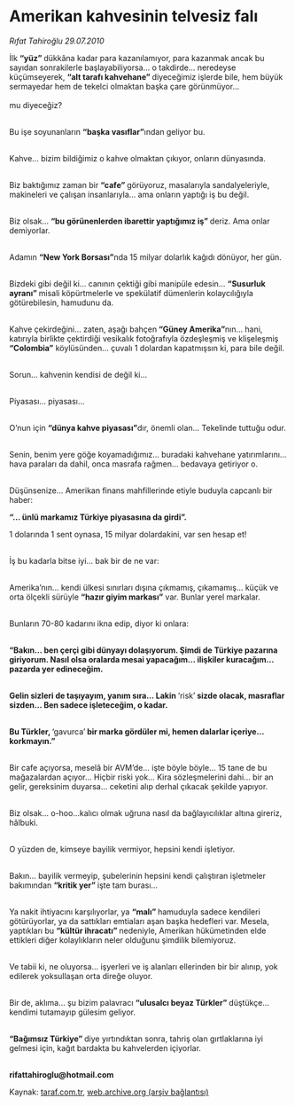 # Amerikan kahvesinin telvesiz falı

*Rıfat Tahiroğlu 29.07.2010*

<div class="yazi"><p>İlk <b>“yüz” </b>dükkâna kadar para kazanılamıyor, para kazanmak ancak bu sayıdan sonrakilerle başlayabiliyorsa… o takdirde… neredeyse küçümseyerek, <b>“alt tarafı kahvehane” </b>diyeceğimiz işlerde bile, hem büyük sermayedar hem de tekelci olmaktan başka çare görünmüyor… <br/><br/>mu diyeceğiz?</p>
<p>           <br/> Bu işe soyunanların <b>“başka vasıflar”</b>ından geliyor bu. </p>
<p>            <br/>Kahve… bizim bildiğimiz o kahve olmaktan çıkıyor, onların dünyasında. </p>
<p>            <br/>Biz baktığımız zaman bir <b>“cafe” </b>görüyoruz, masalarıyla sandalyeleriyle, makineleri ve çalışan insanlarıyla… ama onların yaptığı iş bu değil. </p>
<p>          <br/>Biz olsak… <b>“bu görünenlerden ibarettir yaptığımız iş” </b>deriz. Ama onlar demiyorlar. </p>
<p>            <br/>Adamın <b>“New York Borsası”</b>nda 15 milyar dolarlık kağıdı dönüyor, her gün. </p>
<p>            <br/>Bizdeki gibi değil ki… canının çektiği gibi manipüle edesin… <b>“Susurluk ayranı” </b>misali köpürtmelerle ve spekülatif dümenlerin kolaycılığıyla götürebilesin, hamudunu da.</p>
<p>            <br/>Kahve çekirdeğini… zaten, aşağı bahçen<b> “Güney Amerika”</b>nın… hani, katırıyla birlikte çektirdiği vesikalık fotoğrafıyla özdeşleşmiş ve klişeleşmiş <b>“Colombia”</b> köylüsünden… çuvalı 1 dolardan kapatmışsın ki, para bile değil. </p>
<p>          <br/>Sorun… kahvenin kendisi de değil ki… </p>
<p>            <br/>Piyasası… piyasası…</p>
<p>            <br/>O’nun için <b>“dünya kahve piyasası”</b>dır, önemli olan… Tekelinde tuttuğu odur. </p>
<p>            <br/>Senin, benim yere göğe koyamadığımız… buradaki kahvehane yatırımlarını… hava paraları da dahil, onca masrafa rağmen… bedavaya getiriyor o.</p>
<p>           <br/> Düşünsenize… Amerikan finans mahfillerinde etiyle buduyla capcanlı bir haber:</p>
<p><b>“… ünlü markamız Türkiye piyasasına da girdi”.</b></p>
<p>1 dolarında 1 sent oynasa, 15 milyar dolardakini, var sen hesap et!</p>
<p>           <br/> İş bu kadarla bitse iyi… bak bir de ne var:</p>
<p>            <br/>Amerika’nın… kendi ülkesi sınırları dışına çıkmamış, çıkamamış… küçük ve orta ölçekli sürüyle <b>“hazır giyim markası”</b> var. Bunlar yerel markalar. </p>
<p>           <br/> Bunların 70-80 kadarını ikna edip, diyor ki onlara: </p>
<p><b>            <br/>“Bakın… ben çerçi gibi dünyayı dolaşıyorum. Şimdi de Türkiye pazarına giriyorum. Nasıl olsa oralarda mesai yapacağım… ilişkiler kuracağım… pazarda yer edineceğim.</b></p>
<p><b>            <br/>Gelin sizleri de taşıyayım, yanım sıra… Lakin </b>‘risk’<b> sizde olacak, masraflar sizden… Ben sadece işleteceğim, o kadar.</b></p>
<p><b>            <br/>Bu Türkler, </b>‘gavurca’<b> bir marka gördüler mi, hemen dalarlar içeriye… korkmayın.”   </b></p>
<p>            <br/>Bir cafe açıyorsa, meselâ bir AVM’de… işte böyle böyle… 15 tane de bu mağazalardan açıyor… Hiçbir riski yok… Kira sözleşmelerini dahi… bir an gelir, gereksinim duyarsa… ceketini alıp derhal çıkacak şekilde yapıyor.</p>
<p>            <br/>Biz olsak… o-hoo…kalıcı olmak uğruna nasıl da bağlayıcılıklar altına gireriz, hâlbuki.  </p>
<p>           <br/> O yüzden de, kimseye bayilik vermiyor, hepsini kendi işletiyor. </p>
<p>            <br/>Bakın… bayilik vermeyip, şubelerinin hepsini kendi çalıştıran işletmeler bakımından <b>“kritik yer” </b>işte tam burası…</p>
<p>            <br/>Ya nakit ihtiyacını karşılıyorlar, ya <b>“malı” </b>hamuduyla sadece kendileri götürüyorlar, ya da sattıkları emtiaları aşan başka hedefleri var. Mesela, yaptıkları bu <b>“kültür ihracatı” </b>nedeniyle, Amerikan hükümetinden elde ettikleri diğer kolaylıkların neler olduğunu şimdilik bilemiyoruz.</p>
<p>            <br/>Ve tabii ki, ne oluyorsa… işyerleri ve iş alanları ellerinden bir bir alınıp, yok edilerek yoksullaşan orta direğe oluyor. </p>
<p>            <br/>Bir de, aklıma… şu bizim palavracı <b>“ulusalcı beyaz Türkler” </b>düştükçe… kendimi tutamayıp gülesim geliyor.</p>
<p>           <br/> <b>“Bağımsız Türkiye” </b>diye yırtındıktan sonra, tahriş olan gırtlaklarına iyi gelmesi için, kağıt bardakta bu kahvelerden içiyorlar.</p>
<p><b><br/>rifattahiroglu@hotmail.com</b></p>
</div>

Kaynak: [taraf.com.tr](http://www.taraf.com.tr:80/rifat-tahiroglu/makale-amerikan-kahvesinin-telvesiz-fali.htm), [web.archive.org (arşiv bağlantısı)](http://web.archive.org/web/20100731055014/http://www.taraf.com.tr:80/rifat-tahiroglu/makale-amerikan-kahvesinin-telvesiz-fali.htm)
